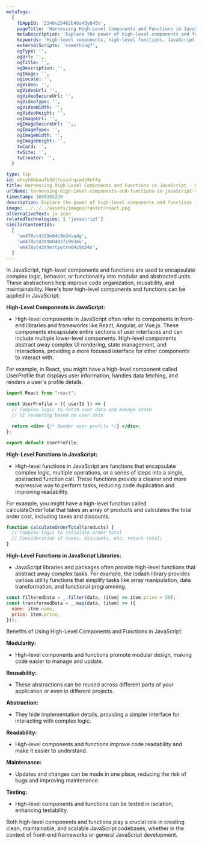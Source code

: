 ```yaml
---
metaTags:
  {
    fbAppId: '2346v25462b4bs45yb45n',
    pageTitle: 'Harnessing High-Level Components and Functions in JavaScript: Modularizing Complexity',
    metaDescription: 'Explore the power of high-level components and functions in JavaScript for creating modular and maintainable code. Learn how to encapsulate complex logic and behaviors in reusable building blocks, whether in front-end frameworks like React or general JavaScript development. Discover the benefits of abstraction, reusability, and improved code organization in your JavaScript projects.',
    keywords: 'High-level components, high-level functions, JavaScript development, modular code, code organization, reusability, abstraction, complex logic, front-end frameworks, React, JavaScript libraries.',
    externalScripts: 'something?',
    ogType: '',
    ogUrl: '',
    ogTitle: '',
    ogDescription: '',
    ogImage: '',
    ogLocale: '',
    ogVideo: '',
    ogVideoUrl: '',
    ogVideoSecureUrl: '',
    ogVideoType: '',
    ogVideoWidth: '',
    ogVideoHeight: '',
    ogImageUrl: '',
    ogImageSecureUrl: '',,
    ogImageType: '',
    ogImageWidth: '',
    ogImageHeight: '',
    twCard: '',
    twSite: '',
    twCreator: '',
  }

type: tip
id: ahsyh8kbaufb3djtoisdrqimds9of4q
title: Harnessing High-Level Components and Functions in JavaScript - Modularizing Complexity
urlName: harnessing-high-Level-components-and-functions-in-javaScript-modularizing-complexity
timestamp: 1690383220
description: Explore the power of high-level components and functions in JavaScript for creating modular and maintainable code. Learn how to encapsulate complex logic and behaviors in reusable building blocks, whether in front-end frameworks like React or general JavaScript development. Discover the benefits of abstraction, reusability, and improved code organization in your JavaScript projects.
image: ../../../assets/images/raster/react.png
alternativeText: js icon
relatedTechnologies: [ 'javascript']
similarContentIds:
  [
    'wm478vt43t9m04c9m34vadg',
    'wm478vt43t9m04dsfc9m34v',
    'wm478vt43t9mrtywtrw04c9m34v',
  ]
---
```


In JavaScript, high-level components and functions are used to encapsulate complex logic, behavior, or functionality into modular and abstracted units. These abstractions help improve code organization, reusability, and maintainability. Here's how high-level components and functions can be applied in JavaScript:

<b>High-Level Components in JavaScript:</b>

- High-level components in JavaScript often refer to components in front-end libraries and frameworks like React, Angular, or Vue.js. These components encapsulate entire sections of user interfaces and can include multiple lower-level components. High-level components abstract away complex UI rendering, state management, and interactions, providing a more focused interface for other components to interact with.

For example, in React, you might have a high-level component called UserProfile that displays user information, handles data fetching, and renders a user's profile details.

```jsx
import React from "react";

const UserProfile = ({ userId }) => {
  // Complex logic to fetch user data and manage state
  // UI rendering based on user data

  return <div> {/* Render user profile */} </div>;
};

export default UserProfile;
```

<b>High-Level Functions in JavaScript:</b>

- High-level functions in JavaScript are functions that encapsulate complex logic, multiple operations, or a series of steps into a single, abstracted function call. These functions provide a cleaner and more expressive way to perform tasks, reducing code duplication and improving readability.

For example, you might have a high-level function called calculateOrderTotal that takes an array of products and calculates the total order cost, including taxes and discounts.

```jsx
function calculateOrderTotal(products) {
  // Complex logic to calculate order total
  // Consideration of taxes, discounts, etc. return total;
}
```

<b>High-Level Functions in JavaScript Libraries:</b>

- JavaScript libraries and packages often provide high-level functions that abstract away complex tasks. For example, the lodash library provides various utility functions that simplify tasks like array manipulation, data transformation, and functional programming.

```jsx
const filteredData = _.filter(data, (item) => item.price > 50);
const transformedData = _.map(data, (item) => ({
  name: item.name,
  price: item.price,
}));
```

Benefits of Using High-Level Components and Functions in JavaScript:

<b>Modularity:</b>

- High-level components and functions promote modular design, making code easier to manage and update.

<b>Reusability: </b>

- These abstractions can be reused across different parts of your application or even in different projects.

<b>Abstraction:</b>

- They hide implementation details, providing a simpler interface for interacting with complex logic.

<b>Readability:</b>

- High-level components and functions improve code readability and make it easier to understand.

<b>Maintenance: </b>

- Updates and changes can be made in one place, reducing the risk of bugs and improving maintenance.

<b>Testing:</b>

- High-level components and functions can be tested in isolation, enhancing testability.

Both high-level components and functions play a crucial role in creating clean, maintainable, and scalable JavaScript codebases, whether in the context of front-end frameworks or general JavaScript development.
